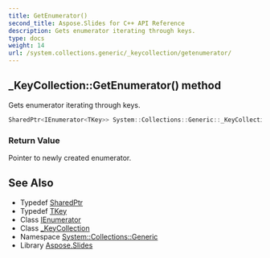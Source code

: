 ```yaml
---
title: GetEnumerator()
second_title: Aspose.Slides for C++ API Reference
description: Gets enumerator iterating through keys.
type: docs
weight: 14
url: /system.collections.generic/_keycollection/getenumerator/
---
```

## _KeyCollection::GetEnumerator() method


Gets enumerator iterating through keys.

```cpp
SharedPtr<IEnumerator<TKey>> System::Collections::Generic::_KeyCollection<Dict>::GetEnumerator() override
```


### Return Value

Pointer to newly created enumerator.

## See Also

* Typedef [SharedPtr](../../../system/sharedptr/)
* Typedef [TKey](../tkey/)
* Class [IEnumerator](../../ienumerator/)
* Class [_KeyCollection](../)
* Namespace [System::Collections::Generic](../../)
* Library [Aspose.Slides](../../../)